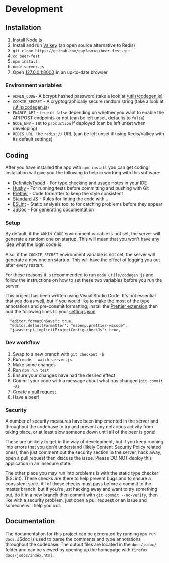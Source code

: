 # Development

## Installation

1. Install [Node.js](https://nodejs.org/)
2. Install and run [Valkey](https://valkey.io/) (an open source alternative to Redis)
3. `git clone https://github.com/guyfawcus/beer-fest.git`
4. `cd beer-fest`
5. `npm install`
6. `node server.js`
7. Open [127.0.0.1:8000](http://127.0.0.1:8000/) in an up-to-date browser

### Environment variables

- `ADMIN_CODE`- A bcrypt hashed password (take a look at [/utils/codegen.js](/utils/codegen.js))
- `COOKIE_SECRET` - A cryptographically secure random string (take a look at [/utils/codegen.js](/utils/codegen.js))
- `ENABLE_API` - `true` or `false` depending on whether you want to enable the API POST endpoints or not (can be left unset, defaults to `false`)
- `NODE_ENV` - set to `production` if deployed (can be left unset when developing)
- `REDIS_URL`- the `redis://` URL (can be left unset if using Redis/Valkey with its default settings)

## Coding

After you have installed the app with `npm install` you can get coding!
Installation will give you the following to help in working with this software:

- [DefinitelyTyped](https://github.com/DefinitelyTyped/DefinitelyTyped#readme) - For type checking and usage notes in your IDE
- [Husky](https://github.com/typicode/husky#readme) - For running tests before committing and pushing with Git
- [Prettier](https://prettier.io/) - Code formatter to keep the style consistent
- [Standard JS](https://standardjs.com/) - Rules for linting the code with...
- [ESLint](https://eslint.org/) - Static analysis tool to for catching problems before they appear
- [JSDoc](https://jsdoc.app/) - For generating documentation

### Setup

By default, if the `ADMIN_CODE` environment variable is not set,
the server will generate a random one on startup.
This will mean that you won't have any idea what the login code is.

Also, if the `COOKIE_SECRET` environment variable is not set,
the server will generate a new one on startup.
This will have the effect of logging you out after every restart.

For these reasons it is recommended to run `node utils/codegen.js` and follow the instructions on how to set these two variables before you run the server.

This project has been written using Visual Studio Code.
It's not essential that you do as well,
but if you would like to make the most of the type annotations and pre-commit formatting,
install the [Prettier extension](https://github.com/prettier/prettier-vscode)
then add the following lines to your [settings.json](https://code.visualstudio.com/docs/getstarted/settings):

```
  "editor.formatOnSave": true,
  "editor.defaultFormatter": "esbenp.prettier-vscode",
  "javascript.implicitProjectConfig.checkJs": true,
```

### Dev workflow

1. Swap to a new branch with `git checkout -b`
2. Run `node --watch server.js`
3. Make some changes
4. Run `npm run test`
5. Ensure your changes have had the desired effect
6. Commit your code with a message about what has changed (`git commit -a`)
7. Create a [pull request](https://help.github.com/en/github/collaborating-with-issues-and-pull-requests/about-pull-requests)
8. Have a beer!

### Security

A number of security measures have been implemented in the server
and throughout the codebase to try and prevent any nefarious activity from taking place,
or at least slow someone down until all of the beer is gone!

These are unlikely to get in the way of development,
but if you keep running into errors that you don't understand (likely Content Security Policy related ones),
then just comment out the security section in the server,
hack away, open a pull request then discuss the issue.
Please DO NOT deploy this application in an insecure state.

The other place you may run into problems is with the static type checker (ESLint).
These checks are there to help prevent bugs and to ensure a consistent style.
All of these checks must pass before a commit to the master branch,
but if you're just hacking away and want to try something out,
do it in a new branch then commit with `git commit --no-verify`,
then like with a security problem,
just open a pull request or an issue and someone will help you out.

## Documentation

The documentation for this project can be generated by running `npm run docs`. JSdoc is used to parse the comments and type annotations throughout the codebase. The output files are located in the `docs/jsdoc/` folder and can be viewed by opening up the homepage with `firefox docs/jsdoc/index.html`.
